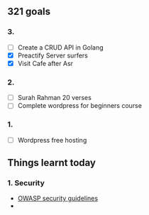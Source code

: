 ## 321 goals

### 3.
- [ ] Create a CRUD API in Golang
- [x] Preactify Server surfers
- [x] Visit Cafe after Asr

### 2.
- [ ] Surah Rahman 20 verses
- [ ] Complete wordpress for beginners course

### 1.
- [ ] Wordpress free hosting


## Things learnt today

### 1. Security
- [OWASP security guidelines](https://cheatsheetseries.owasp.org/cheatsheets/Nodejs_Security_Cheat_Sheet.html)
-